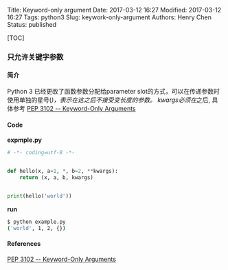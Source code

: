 Title: Keyword-only argument
Date: 2017-03-12 16:27
Modified: 2017-03-12 16:27
Tags: python3
Slug: keywork-only-argument
Authors: Henry Chen
Status: published

[TOC]

### 只允许关键字参数 
#### 简介
Python 3 已经更改了函数参数分配给parameter
slot的方式，可以在传递参数时使用单独的星号(*)，表示在这之后不接受变长度的参数。
kwargs必须在*之后, 具体参考 [PEP 3102 -- Keyword-Only Arguments](https://www.python.org/dev/peps/pep-3102/)

#### Code
**expmple.py**
``` python
# -*- coding=utf-8 -*-


def hello(x, a=1, *, b=2, **kwargs):
    return (x, a, b, kwargs)


print(hello('world'))
```
**run**
``` bash
$ python example.py
('world', 1, 2, {})
```

#### References
[PEP 3102 -- Keyword-Only Arguments](https://www.python.org/dev/peps/pep-3102/)
